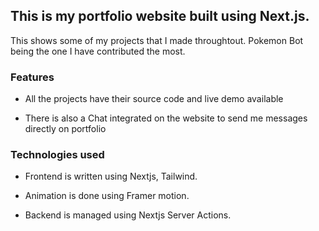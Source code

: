 ## This is my portfolio website built using Next.js.

This shows some of my projects that I made throughtout.
Pokemon Bot being the one I have contributed the most.

### Features

- All the projects have their source code and live demo available

- There is also a Chat integrated on the website to send me messages directly on portfolio

### Technologies used
 - Frontend is written using Nextjs, Tailwind.
   
 - Animation is done using Framer motion.
 
 - Backend is managed using Nextjs Server Actions.
